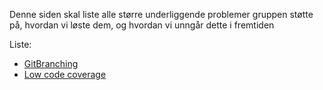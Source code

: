 Denne siden skal liste alle større underliggende problemer gruppen støtte på, hvordan vi løste dem, og hvordan vi unngår dette i fremtiden

Liste:
* [GitBranching](https://github.com/inf112-v19/YellowBots/wiki/GitBranching)
* [Low code coverage](https://github.com/inf112-v19/YellowBots/wiki/TestCoverage)
